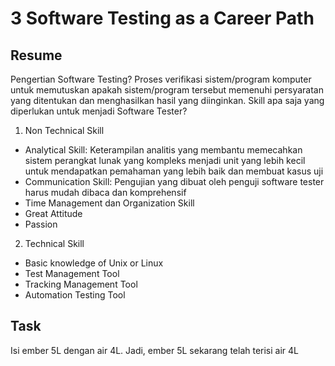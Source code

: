 # 3 Software Testing as a Career Path

## Resume
Pengertian Software Testing?
Proses verifikasi sistem/program komputer untuk memutuskan apakah sistem/program tersebut memenuhi persyaratan yang ditentukan dan menghasilkan hasil yang diinginkan.
Skill apa saja yang diperlukan untuk menjadi Software Tester?
1. Non Technical Skill
- Analytical Skill: Keterampilan analitis yang membantu memecahkan sistem perangkat lunak yang kompleks menjadi unit yang lebih kecil untuk mendapatkan pemahaman yang lebih baik dan membuat kasus uji
- Communication Skill: Pengujian yang dibuat oleh penguji software tester harus mudah dibaca dan komprehensif
- Time Management dan Organization Skill
- Great Attitude
- Passion
2. Technical Skill
- Basic knowledge of Unix or Linux
- Test Management Tool
- Tracking Management Tool
- Automation Testing Tool

## Task
Isi ember 5L dengan air 4L. Jadi, ember 5L sekarang telah terisi air 4L
